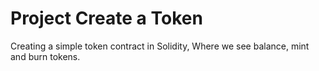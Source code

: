 # Project Create a Token
 Creating a simple token contract in Solidity, Where we see balance, mint and burn tokens.
